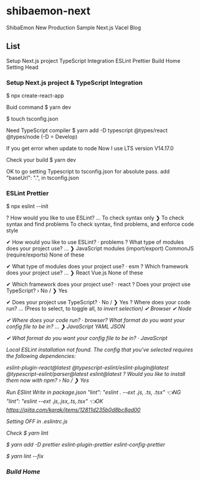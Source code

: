 # shibaemon-next

ShibaEmon New Production Sample
Next.js Vacel Blog

## List
Setup Next.js project
TypeScript Integration
ESLint Prettier
Build Home
Setting Head

### Setup Next.js project & TypeScript Integration
$ npx create-react-app

Buid command
$ yarn dev

$ touch tsconfig.json

Need TypeScript compiler
$ yarn add -D typescript @types/react @types/node
(-D = Develop)

If you get error when update to node 
Now I use LTS version V14.17.0

Check your build
$ yarn dev

OK to go
setting Typescript to tsconfig.json for absolute pass.
add "baseUrl": ".", in tsconfig.json

### ESLint Prettier

$ npx eslint --init


? How would you like to use ESLint? … 
  To check syntax only
❯ To check syntax and find problems
  To check syntax, find problems, and enforce code style

  ✔ How would you like to use ESLint? · problems
? What type of modules does your project use? … 
❯ JavaScript modules (import/export)
  CommonJS (require/exports)  None of these

  ✔ What type of modules does your project use? · esm
? Which framework does your project use? … 
❯ React
  Vue.js
  None of these

  ✔ Which framework does your project use? · react
? Does your project use TypeScript? › No / ❯ Yes

✔ Does your project use TypeScript? · No / ❯ Yes
? Where does your code run? …  (Press <space> to select, <a> to toggle all, <i> to invert selection)
✔ Browser
✔ Node

✔ Where does your code run? · browser? What format do you want your config file to be in? … 
❯ JavaScript
  YAML
  JSON

  ✔ What format do you want your config file to be in? · JavaScript

Local ESLint installation not found.
The config that you've selected requires the following dependencies:

eslint-plugin-react@latest @typescript-eslint/eslint-plugin@latest @typescript-eslint/parser@latest eslint@latest
? Would you like to install them now with npm? › No / ❯ Yes

Run ESlint
Write in package.json
"lint": "eslint . --ext .js, .ts, .tsx" 👈NG
"lint": "eslint --ext .js,.jsx,.ts,.tsx" 👈OK
https://qiita.com/karak/items/12811d235b0d8bc8ad00

Setting OFF in .eslintrc.js

Check $ yarn lint

$ yarn add -D prettier eslint-plugin-prettier eslint-config-prettier

$ yarn lint --fix

### Build Home
